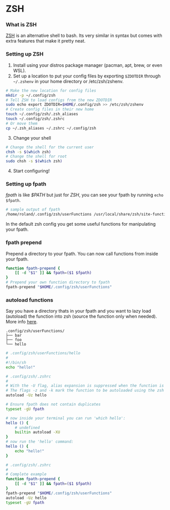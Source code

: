 # ZSH

### What is ZSH

[ZSH](https://en.wikipedia.org/wiki/Z_shell) is an alternative shell to bash. Its very similar in syntax but comes with extra features that make it pretty neat.

### Setting up ZSH

1. Install using your distros package manager (pacman, apt, brew, or even WSL).
2. Set up a location to put your config files by exporting `$ZDOTDIR` through `~/.zshenv` in your home directory or /etc/zsh/zshenv.

```bash
# Make the new location for config files
mkdir -p ~/.config/zsh
# Tell ZSH to load configs from the new ZDOTDIR
sudo echo export ZDOTDIR=$HOME/.config/zsh >> /etc/zsh/zshenv
# Create config files in their new home
touch ~/.config/zsh/.zsh_aliases
touch ~/.config/zsh/.zshrc
# Or move them
cp ~/.zsh_aliases ~/.zshrc ~/.config/zsh
```

3. Change your shell

```bash
# Change the shell for the current user
chsh -s $(which zsh)
# Change the shell for root
sudo chsh -s $(which zsh)
```

4. Start configuring!

### Setting up fpath

*fpath* is like *$PATH* but just for *ZSH*, you can see your fpath by running `echo $fpath`.

```bash
# sample output of fpath
/home/roland/.config/zsh/userFunctions /usr/local/share/zsh/site-functions /usr/share/zsh/site-functions /usr/share/zsh/functions/Calendar /usr/share/zsh/functions/Chpwd /usr/share/zsh/functions/Completion /usr/share/zsh/functions/Completion/Base /usr/share/zsh/functions/Completion/Linux /usr/share/zsh/functions/Completion/Unix /usr/share/zsh/functions/Completion/X /usr/share/zsh/functions/Completion/Zsh /usr/share/zsh/functions/Exceptions /usr/share/zsh/functions/Math /usr/share/zsh/functions/MIME /usr/share/zsh/functions/Misc /usr/share/zsh/functions/Newuser /usr/share/zsh/functions/Prompts /usr/share/zsh/functions/TCP /usr/share/zsh/functions/VCS_Info /usr/share/zsh/functions/VCS_Info/Backends /usr/share/zsh/functions/Zftp /usr/share/zsh/functions/Zle
```

In the default zsh config you get some useful functions for manipulating your fpath.

### fpath prepend

Prepend a directory to your fpath. You can now call functions from inside your fpath.

```bash
function fpath-prepend {
    [[ -d "$1" ]] && fpath=($1 $fpath)
}
# Prepend your own function directory to fpath
fpath-prepend "$HOME/.config/zsh/userFunctions"
```

### autoload functions

Say you have a directory thats in your fpath and you want to lazy load (autoload) the function into zsh (source the function only when needed). More info [here](https://unix.stackexchange.com/questions/33255/how-to-define-and-load-your-own-shell-function-in-zsh).

```none
.config/zsh/userFunctions/
├── bar
├── foo
└── hello
```

```bash
# .config/zsh/userFunctions/hello
#
#!/bin/sh
echo "hello!"
```

```bash
# .config/zsh/.zshrc
#
# With the -U flag, alias expansion is suppressed when the function is loaded.
# The flags -z and -k mark the function to be autoloaded using the zsh or ksh style.
autoload -Uz hello

# Ensure fpath does not contain duplicates
typeset -gU fpath
```

```bash
# now inside your terminal you can run 'which hello':
hello () {
	# undefined
	builtin autoload -XU
}
# now run the 'hello' command:
hello () {
	echo "hello!"
}
```

```bash
# .config/zsh/.zshrc
#
# Complete example
function fpath-prepend {
    [[ -d "$1" ]] && fpath=($1 $fpath)
}
fpath-prepend "$HOME/.config/zsh/userFunctions"
autoload -Uz hello
typeset -gU fpath
```

